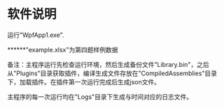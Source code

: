 # 软件说明

运行"WpfApp1.exe".

******"example.xlsx"为第四题样例数据

备注：主程序运行先检查运行环境，然后生成备份文件"Library.bin"，之后从"Plugins"目录获取插件，编译生成文件存放在"CompiledAssemblies"目录下，加载插件。在插件第一次运行完成后生成json文件。

主程序的每一次运行均在"Logs"目录下生成与时间对应的日志文件。

